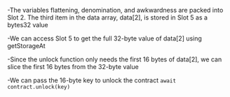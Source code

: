 -The variables flattening, denomination, and awkwardness are packed into Slot 2. 
The third item in the data array, 
data[2], is stored in Slot 5 as a bytes32 value

-We can access Slot 5 to get the full 32-byte value of data[2] using getStorageAt

-Since the unlock function only needs the first 16 bytes of data[2], we can slice the first 16 bytes from the 32-byte value

-We can pass the 16-byte key to unlock the contract `await contract.unlock(key)`

